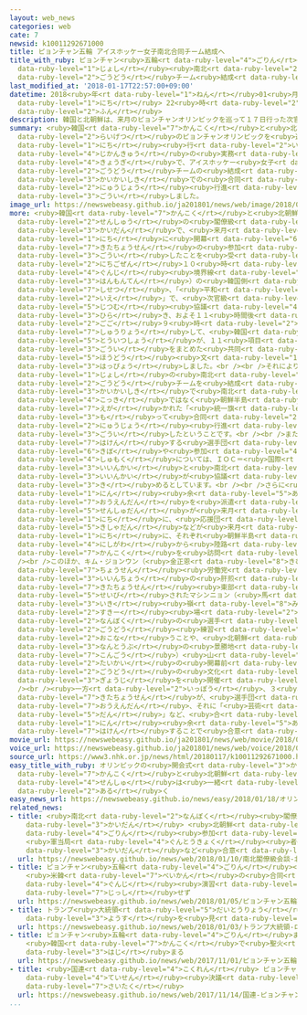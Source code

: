 ```yaml
---
layout: web_news
categories: web
cate: 7
newsid: k10011292671000
title: ピョンチャン五輪 アイスホッケー女子南北合同チーム結成へ
title_with_ruby: ピョンチャン<ruby>五輪<rt data-ruby-level="4">ごりん</rt></ruby> アイスホッケー<ruby>女子<rt
  data-ruby-level="1">じょし</rt></ruby><ruby>南北<rt data-ruby-level="2">なんぼく</rt></ruby><ruby>合同<rt
  data-ruby-level="2">ごうどう</rt></ruby>チーム<ruby>結成<rt data-ruby-level="4">けっせい</rt></ruby>へ
last_modified_at: '2018-01-17T22:57:00+09:00'
datetime: 2018<ruby>年<rt data-ruby-level="1">ねん</rt></ruby>01<ruby>月<rt data-ruby-level="1">がつ</rt></ruby>17<ruby>日<rt
  data-ruby-level="1">にち</rt></ruby> 22<ruby>時<rt data-ruby-level="2">じ</rt></ruby>57<ruby>分<rt
  data-ruby-level="2">ふん</rt></ruby>
description: 韓国と北朝鮮は、来月のピョンチャンオリンピックを巡って１７日行った次官級の実務協議で、アイスホッケー女子の合同チームの結成や、開会式での合同入場行進などで合意しました。
summary: <ruby>韓国<rt data-ruby-level="7">かんこく</rt></ruby>と<ruby>北朝鮮<rt data-ruby-level="7">きたちょうせん</rt></ruby>は、<ruby>来月<rt
  data-ruby-level="2">らいげつ</rt></ruby>のピョンチャンオリンピックを<ruby>巡<rt data-ruby-level="7">めぐ</rt></ruby>って１７<ruby>日<rt
  data-ruby-level="1">にち</rt></ruby><ruby>行<rt data-ruby-level="2">い</rt></ruby>った<ruby>次官級<rt
  data-ruby-level="4">じかんきゅう</rt></ruby>の<ruby>実務<rt data-ruby-level="5">じつむ</rt></ruby><ruby>協議<rt
  data-ruby-level="4">きょうぎ</rt></ruby>で、アイスホッケー<ruby>女子<rt data-ruby-level="1">じょし</rt></ruby>の<ruby>合同<rt
  data-ruby-level="2">ごうどう</rt></ruby>チームの<ruby>結成<rt data-ruby-level="4">けっせい</rt></ruby>や、<ruby>開会式<rt
  data-ruby-level="3">かいかいしき</rt></ruby>での<ruby>合同<rt data-ruby-level="2">ごうどう</rt></ruby><ruby>入場<rt
  data-ruby-level="2">にゅうじょう</rt></ruby><ruby>行進<rt data-ruby-level="3">こうしん</rt></ruby>などで<ruby>合意<rt
  data-ruby-level="3">ごうい</rt></ruby>しました。
image_url: https://newswebeasy.github.io/ja201801/news/web/image/2018/01/17/K10011292671_1801172205_1801172206_01_03.jpg
more: <ruby>韓国<rt data-ruby-level="7">かんこく</rt></ruby>と<ruby>北朝鮮<rt data-ruby-level="7">きたちょうせん</rt></ruby>は、<ruby>先週<rt
  data-ruby-level="2">せんしゅう</rt></ruby>の<ruby>閣僚級<rt data-ruby-level="7">かくりょうきゅう</rt></ruby><ruby>会談<rt
  data-ruby-level="3">かいだん</rt></ruby>で、<ruby>来月<rt data-ruby-level="2">らいげつ</rt></ruby>９<ruby>日<rt
  data-ruby-level="1">にち</rt></ruby>に<ruby>開幕<rt data-ruby-level="6">かいまく</rt></ruby>するピョンチャンオリンピックへの<ruby>北朝鮮<rt
  data-ruby-level="7">きたちょうせん</rt></ruby>の<ruby>参加<rt data-ruby-level="4">さんか</rt></ruby>などで<ruby>合意<rt
  data-ruby-level="3">ごうい</rt></ruby>したことを<ruby>受<rt data-ruby-level="3">う</rt></ruby>け、１７<ruby>日午前<rt
  data-ruby-level="2">にちごぜん</rt></ruby>１０<ruby>時<rt data-ruby-level="2">じ</rt></ruby>から、<ruby>軍事<rt
  data-ruby-level="4">ぐんじ</rt></ruby><ruby>境界線<rt data-ruby-level="5">きょうかいせん</rt></ruby>にあるパンムンジョム（<ruby>板門店<rt
  data-ruby-level="3">はんもんてん</rt></ruby>）の<ruby>韓国側<rt data-ruby-level="7">かんこくがわ</rt></ruby>の<ruby>施設<rt
  data-ruby-level="7">しせつ</rt></ruby>、「<ruby>平和<rt data-ruby-level="3">へいわ</rt></ruby>の<ruby>家<rt
  data-ruby-level="2">いえ</rt></ruby>」で、<ruby>次官級<rt data-ruby-level="4">じかんきゅう</rt></ruby>の<ruby>実務<rt
  data-ruby-level="5">じつむ</rt></ruby><ruby>協議<rt data-ruby-level="4">きょうぎ</rt></ruby>を<ruby>開<rt
  data-ruby-level="3">ひら</rt></ruby>き、およそ１１<ruby>時間後<rt data-ruby-level="2">じかんご</rt></ruby>の<ruby>午後<rt
  data-ruby-level="2">ごご</rt></ruby>９<ruby>時<rt data-ruby-level="2">じ</rt></ruby>すぎに<ruby>終了<rt
  data-ruby-level="7">しゅうりょう</rt></ruby>して、<ruby>韓国<rt data-ruby-level="7">かんこく</rt></ruby><ruby>統一省<rt
  data-ruby-level="5">とういつしょう</rt></ruby>が、１１<ruby>項目<rt data-ruby-level="7">こうもく</rt></ruby>の<ruby>合意<rt
  data-ruby-level="3">ごうい</rt></ruby>をまとめた<ruby>共同<rt data-ruby-level="4">きょうどう</rt></ruby><ruby>報道<rt
  data-ruby-level="5">ほうどう</rt></ruby><ruby>文<rt data-ruby-level="1">ぶん</rt></ruby>を<ruby>発表<rt
  data-ruby-level="3">はっぴょう</rt></ruby>しました。<br /><br />それによりますと、アイスホッケー<ruby>女子<rt
  data-ruby-level="1">じょし</rt></ruby>の<ruby>南北<rt data-ruby-level="2">なんぼく</rt></ruby><ruby>合同<rt
  data-ruby-level="2">ごうどう</rt></ruby>チームを<ruby>結成<rt data-ruby-level="4">けっせい</rt></ruby>することや、<ruby>開会式<rt
  data-ruby-level="3">かいかいしき</rt></ruby>で<ruby>南北<rt data-ruby-level="2">なんぼく</rt></ruby>がそれぞれの<ruby>国旗<rt
  data-ruby-level="4">こっき</rt></ruby>ではなく<ruby>朝鮮半島<rt data-ruby-level="7">ちょうせんはんとう</rt></ruby>が<ruby>描<rt
  data-ruby-level="7">えが</rt></ruby>かれた「<ruby>統一旗<rt data-ruby-level="5">とういつき</rt></ruby>」を<ruby>持<rt
  data-ruby-level="3">も</rt></ruby>って<ruby>合同<rt data-ruby-level="2">ごうどう</rt></ruby>で<ruby>入場<rt
  data-ruby-level="2">にゅうじょう</rt></ruby><ruby>行進<rt data-ruby-level="3">こうしん</rt></ruby>することで<ruby>合意<rt
  data-ruby-level="3">ごうい</rt></ruby>したということです。<br /><br />また<ruby>北朝鮮<rt data-ruby-level="7">きたちょうせん</rt></ruby>が<ruby>派遣<rt
  data-ruby-level="7">はけん</rt></ruby>する<ruby>選手団<rt data-ruby-level="5">せんしゅだん</rt></ruby>の<ruby>規模<rt
  data-ruby-level="6">きぼ</rt></ruby>や<ruby>参加<rt data-ruby-level="4">さんか</rt></ruby><ruby>種目<rt
  data-ruby-level="4">しゅもく</rt></ruby>については、ＩＯＣ＝<ruby>国際<rt data-ruby-level="5">こくさい</rt></ruby>オリンピック<ruby>委員会<rt
  data-ruby-level="3">いいんかい</rt></ruby>と<ruby>南北<rt data-ruby-level="2">なんぼく</rt></ruby>のオリンピック<ruby>委員会<rt
  data-ruby-level="3">いいんかい</rt></ruby>が<ruby>協議<rt data-ruby-level="4">きょうぎ</rt></ruby>して<ruby>決<rt
  data-ruby-level="3">き</rt></ruby>めるとしています。<br /><br />さらに<ruby>北朝鮮<rt data-ruby-level="7">きたちょうせん</rt></ruby>は２３０<ruby>人<rt
  data-ruby-level="1">にん</rt></ruby><ruby>余<rt data-ruby-level="5">あま</rt></ruby>りの<ruby>応援団<rt
  data-ruby-level="7">おうえんだん</rt></ruby>を<ruby>派遣<rt data-ruby-level="7">はけん</rt></ruby>し、<ruby>選手団<rt
  data-ruby-level="5">せんしゅだん</rt></ruby>が<ruby>来月<rt data-ruby-level="2">らいげつ</rt></ruby>１<ruby>日<rt
  data-ruby-level="1">にち</rt></ruby>に、<ruby>応援団<rt data-ruby-level="7">おうえんだん</rt></ruby>や<ruby>記者団<rt
  data-ruby-level="5">きしゃだん</rt></ruby>などが<ruby>来月<rt data-ruby-level="2">らいげつ</rt></ruby>７<ruby>日<rt
  data-ruby-level="1">にち</rt></ruby>に、それぞれ<ruby>朝鮮半島<rt data-ruby-level="7">ちょうせんはんとう</rt></ruby><ruby>西側<rt
  data-ruby-level="4">にしがわ</rt></ruby>から<ruby>陸路<rt data-ruby-level="4">りくろ</rt></ruby>で<ruby>韓国<rt
  data-ruby-level="7">かんこく</rt></ruby>を<ruby>訪問<rt data-ruby-level="6">ほうもん</rt></ruby>するということです。<br
  /><br />このほか、キム・ジョンウン（<ruby>金正恩<rt data-ruby-level="8">きむじょんうん</rt></ruby>）<ruby>朝鮮<rt
  data-ruby-level="7">ちょうせん</rt></ruby><ruby>労働党<rt data-ruby-level="6">ろうどうとう</rt></ruby><ruby>委員長<rt
  data-ruby-level="3">いいんちょう</rt></ruby>の<ruby>肝煎<rt data-ruby-level="7">きもい</rt></ruby>りで<ruby>北朝鮮<rt
  data-ruby-level="7">きたちょうせん</rt></ruby><ruby>東部<rt data-ruby-level="3">とうぶ</rt></ruby>に<ruby>整備<rt
  data-ruby-level="5">せいび</rt></ruby>されたマシンニョン（<ruby>馬<rt data-ruby-level="2">うま</rt></ruby><ruby>息<rt
  data-ruby-level="3">いき</rt></ruby><ruby>嶺<rt data-ruby-level="8">みね</rt></ruby>）<ruby>スキー<rt
  data-ruby-level="2">すきー</rt></ruby><ruby>場<rt data-ruby-level="2">じょう</rt></ruby>で、<ruby>南北<rt
  data-ruby-level="2">なんぼく</rt></ruby>の<ruby>選手<rt data-ruby-level="4">せんしゅ</rt></ruby>が<ruby>合同<rt
  data-ruby-level="2">ごうどう</rt></ruby><ruby>練習<rt data-ruby-level="3">れんしゅう</rt></ruby>を<ruby>行<rt
  data-ruby-level="2">おこな</rt></ruby>うことや、<ruby>北朝鮮<rt data-ruby-level="7">きたちょうせん</rt></ruby><ruby>南東部<rt
  data-ruby-level="3">なんとうぶ</rt></ruby>の<ruby>景勝地<rt data-ruby-level="4">けいしょうち</rt></ruby>、クムガン（<ruby>金剛<rt
  data-ruby-level="7">こんごう</rt></ruby>）<ruby>山<rt data-ruby-level="1">やま</rt></ruby>で、<ruby>大会<rt
  data-ruby-level="2">たいかい</rt></ruby>の<ruby>開幕前<rt data-ruby-level="6">かいまくまえ</rt></ruby>に<ruby>合同<rt
  data-ruby-level="2">ごうどう</rt></ruby>の<ruby>文化<rt data-ruby-level="3">ぶんか</rt></ruby><ruby>行事<rt
  data-ruby-level="3">ぎょうじ</rt></ruby>を<ruby>開催<rt data-ruby-level="7">かいさい</rt></ruby>するとしています。<br
  /><br /><ruby>一方<rt data-ruby-level="2">いっぽう</rt></ruby>、３<ruby>月<rt data-ruby-level="1">がつ</rt></ruby>のピョンチャンパラリンピックについても、<ruby>北朝鮮<rt
  data-ruby-level="7">きたちょうせん</rt></ruby>が、<ruby>選手団<rt data-ruby-level="5">せんしゅだん</rt></ruby>や<ruby>応援団<rt
  data-ruby-level="7">おうえんだん</rt></ruby>、それに「<ruby>芸術<rt data-ruby-level="5">げいじゅつ</rt></ruby><ruby>団<rt
  data-ruby-level="5">だん</rt></ruby>」など、<ruby>合<rt data-ruby-level="2">あ</rt></ruby>わせて１５０<ruby>人<rt
  data-ruby-level="1">にん</rt></ruby><ruby>余<rt data-ruby-level="5">あま</rt></ruby>りを<ruby>派遣<rt
  data-ruby-level="7">はけん</rt></ruby>することで<ruby>合意<rt data-ruby-level="3">ごうい</rt></ruby>しました。
movie_url: https://newswebeasy.github.io/ja201801/news/web/movie/2018/01/17/k10011292671_201801172205_201801172205.mp4
voice_url: https://newswebeasy.github.io/ja201801/news/web/voice/2018/01/17/k10011292671_201801172205_201801172205.mp3
source_url: https://www3.nhk.or.jp/news/html/20180117/k10011292671000.html
easy_title_with_ruby: オリンピックの<ruby>開会式<rt data-ruby-level="3">かいかいしき</rt></ruby> <ruby>韓国<rt
  data-ruby-level="7">かんこく</rt></ruby>と<ruby>北朝鮮<rt data-ruby-level="7">きたちょうせん</rt></ruby>の<ruby>選手<rt
  data-ruby-level="4">せんしゅ</rt></ruby>は<ruby>一緒<rt data-ruby-level="7">いっしょ</rt></ruby>に<ruby>歩<rt
  data-ruby-level="2">ある</rt></ruby>く
easy_news_url: https://newswebeasy.github.io/news/easy/2018/01/18/オリンピックの開会式-韓国と北朝鮮の選手は一緒に歩く
related_news:
- title: <ruby>南北<rt data-ruby-level="2">なんぼく</rt></ruby><ruby>閣僚級<rt data-ruby-level="7">かくりょうきゅう</rt></ruby><ruby>会談<rt
    data-ruby-level="3">かいだん</rt></ruby> <ruby>北朝鮮<rt data-ruby-level="7">きたちょうせん</rt></ruby>の<ruby>五輪<rt
    data-ruby-level="4">ごりん</rt></ruby><ruby>参加<rt data-ruby-level="4">さんか</rt></ruby>
    <ruby>軍当局<rt data-ruby-level="4">ぐんとうきょく</rt></ruby><ruby>者<rt data-ruby-level="3">しゃ</rt></ruby><ruby>会談<rt
    data-ruby-level="3">かいだん</rt></ruby>など<ruby>合意<rt data-ruby-level="3">ごうい</rt></ruby>
  url: https://newswebeasy.github.io/news/web/2018/01/10/南北閣僚級会談-北朝鮮の五輪参加-軍当局者会談など合意
- title: ピョンチャン<ruby>五輪<rt data-ruby-level="4">ごりん</rt></ruby><ruby>期間中<rt data-ruby-level="3">きかんちゅう</rt></ruby>
    <ruby>米韓<rt data-ruby-level="7">べいかん</rt></ruby>の<ruby>合同<rt data-ruby-level="2">ごうどう</rt></ruby><ruby>軍事<rt
    data-ruby-level="4">ぐんじ</rt></ruby><ruby>演習<rt data-ruby-level="5">えんしゅう</rt></ruby>は<ruby>実施<rt
    data-ruby-level="7">じっし</rt></ruby>せず
  url: https://newswebeasy.github.io/news/web/2018/01/05/ピョンチャン五輪期間中-米韓の合同軍事演習は実施せず
- title: トランプ<ruby>大統領<rt data-ruby-level="5">だいとうりょう</rt></ruby> 「ロケットマンの<ruby>様子<rt
    data-ruby-level="3">ようす</rt></ruby>を<ruby>見<rt data-ruby-level="1">み</rt></ruby>てみよう」
  url: https://newswebeasy.github.io/news/web/2018/01/03/トランプ大統領-ロケットマンの様子を見てみよう
- title: ピョンチャン<ruby>五輪<rt data-ruby-level="4">ごりん</rt></ruby>まで100<ruby>日<rt data-ruby-level="1">にち</rt></ruby>
    <ruby>韓国<rt data-ruby-level="7">かんこく</rt></ruby>で<ruby>聖火<rt data-ruby-level="6">せいか</rt></ruby>リレー<ruby>始<rt
    data-ruby-level="3">はじ</rt></ruby>まる
  url: https://newswebeasy.github.io/news/web/2017/11/01/ピョンチャン五輪まで100日-韓国で聖火リレー始まる
- title: <ruby>国連<rt data-ruby-level="4">こくれん</rt></ruby> ピョンチャン<ruby>五輪<rt data-ruby-level="4">ごりん</rt></ruby>で<ruby>停戦<rt
    data-ruby-level="4">ていせん</rt></ruby><ruby>決議<rt data-ruby-level="4">けつぎ</rt></ruby><ruby>採択<rt
    data-ruby-level="7">さいたく</rt></ruby>
  url: https://newswebeasy.github.io/news/web/2017/11/14/国連-ピョンチャン五輪で停戦決議採択
...
```


